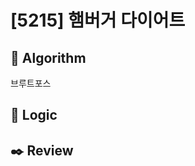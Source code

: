 # [5215] 햄버거 다이어트

## :pushpin: **Algorithm**

브루트포스

## :round_pushpin: **Logic**


## :black_nib: **Review**
